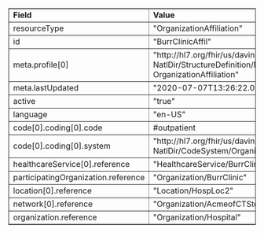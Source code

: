 <table border="1"><tr><td><b>Field</b></td><td><b>Value</b></td></tr>
<tr><td>resourceType</td><td>
"OrganizationAffiliation"
</td></tr>
<tr><td>id</td><td>
"BurrClinicAffil"
</td></tr>
<tr><td>meta.profile[0]</td><td>"http://hl7.org/fhir/us/davinci-pdex-NatlDir/StructureDefinition/NatlDir-OrganizationAffiliation"</td></tr>
<tr><td>meta.lastUpdated</td><td>
"2020-07-07T13:26:22.0314215+00:00"
</td></tr>
<tr><td>active</td><td>
"true"
</td></tr>
<tr><td>language</td><td>
"en-US"
</td></tr>
<tr><td>code[0].coding[0].code</td><td>
#outpatient
</td></tr>
<tr><td>code[0].coding[0].system</td><td>
"http://hl7.org/fhir/us/davinci-pdex-NatlDir/CodeSystem/OrganizationAffiliationRoleCS"
</td></tr>
<tr><td>healthcareService[0].reference</td><td>
"HealthcareService/BurrClinicServices"
</td></tr>
<tr><td>participatingOrganization.reference</td><td>
"Organization/BurrClinic"
</td></tr>
<tr><td>location[0].reference</td><td>
"Location/HospLoc2"
</td></tr>
<tr><td>network[0].reference</td><td>
"Organization/AcmeofCTStdNet"
</td></tr>
<tr><td>organization.reference</td><td>
"Organization/Hospital"
</td></tr>
</table>
